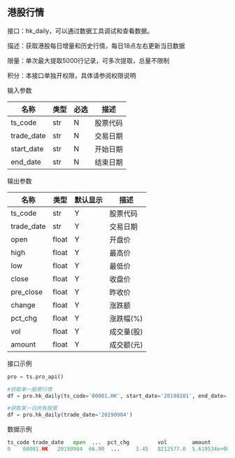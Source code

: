## 港股行情

接口：hk_daily，可以通过数据工具调试和查看数据。

描述：获取港股每日增量和历史行情，每日18点左右更新当日数据

限量：单次最大提取5000行记录，可多次提取，总量不限制

积分：本接口单独开权限，具体请参阅权限说明 

输入参数

| 名称 | 类型 | 必选 | 描述 |
| --- | --- | --- | --- |
| ts_code | str | N | 股票代码 |
| trade_date | str | N | 交易日期 |
| start_date | str | N | 开始日期 |
| end_date | str | N | 结束日期 |

输出参数

| 名称 | 类型 | 默认显示 | 描述 |
| --- | --- | --- | --- |
| ts_code | str | Y | 股票代码 |
| trade_date | str | Y | 交易日期 |
| open | float | Y | 开盘价 |
| high | float | Y | 最高价 |
| low | float | Y | 最低价 |
| close | float | Y | 收盘价 |
| pre_close | float | Y | 昨收价 |
| change | float | Y | 涨跌额 |
| pct_chg | float | Y | 涨跌幅(%) |
| vol | float | Y | 成交量(股) |
| amount | float | Y | 成交额(元) |

接口示例

```python
pro = ts.pro_api()

#获取单一股票行情
df = pro.hk_daily(ts_code='00001.HK', start_date='20190101', end_date='20190904')

#获取某一日所有股票
df = pro.hk_daily(trade_date='20190904')
```

数据示例

```python
ts_code trade_date   open  ...  pct_chg         vol        amount
0    00001.HK   20190904  66.90  ...     3.45   8212577.0  5.619534e+08
```